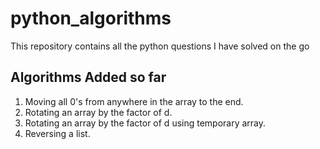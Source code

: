 # python_algorithms
This repository contains all the python questions I have solved on the go

## Algorithms Added so far
1. Moving all 0's from anywhere in the array to the end.
2. Rotating an array by the factor of d.
3. Rotating an array by the factor of d using temporary array.
4. Reversing a list.